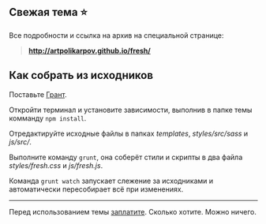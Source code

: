 ## Свежая тема :star:

Все подробности и ссылка на архив на специальной странице:

> **http://artpolikarpov.github.io/fresh/**

## Как собрать из исходников

Поставьте [Грант](http://gruntjs.com/getting-started).

Откройти терминал и установите зависимости, выполнив в папке темы комманду `npm install`.

Отредактируйте исходные файлы в папках *templates*, *styles/src/sass* и *js/src/*.

Выполните команду `grunt`, она соберёт стили и скрипты в два файла *styles/fresh.css* и *js/fresh.js*.

Команда `grunt watch` запускает слежение за исходниками и автоматически пересобирает всё при изменениях.

---

Перед использованием темы [заплатите](http://artpolikarpov.github.io/fresh/#asterisks). Сколько хотите. Можно ничего.
